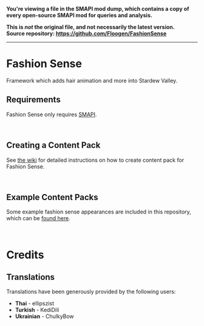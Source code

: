 **You're viewing a file in the SMAPI mod dump, which contains a copy of every open-source SMAPI mod
for queries and analysis.**

**This is _not_ the original file, and not necessarily the latest version.**  
**Source repository: https://github.com/Floogen/FashionSense**

----

# Fashion Sense
 Framework which adds hair animation and more into Stardew Valley.
 
## Requirements
Fashion Sense only requires [SMAPI](https://smapi.io/).

&nbsp;
## Creating a Content Pack
See [the wiki](https://github.com/Floogen/FashionSense/wiki) for detailed instructions on how to create content pack for Fashion Sense.

&nbsp;
## Example Content Packs
Some example fashion sense appearances are included in this repository, which can be [found here](https://github.com/Floogen/FashionSense/tree/development/FashionSense/Examples/%5BFS%5D%20Example%20Pack).

&nbsp;
# Credits
## Translations
Translations have been generously provided by the following users:

* **Thai** - ellipszist
* **Turkish** - KediDili
* **Ukrainian** - ChulkyBow
